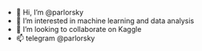 - 👋 Hi, I’m @parlorsky
- 👀 I’m interested in machine learning and data analysis
- 💞️ I’m looking to collaborate on Kaggle
- 📫 telegram @parlorsky

<!---
parlorsky/parlorsky is a ✨ special ✨ repository because its `README.md` (this file) appears on your GitHub profile.
You can click the Preview link to take a look at your changes.
--->
